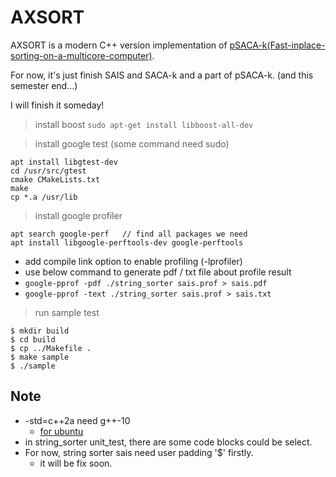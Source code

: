 # AXSORT

AXSORT is a modern C++ version implementation of [pSACA-k(Fast-inplace-sorting-on-a-multicore-computer)](https://ieeexplore.ieee.org/document/8371211).

For now, it's just finish SAIS and SACA-k and a part of pSACA-k. (and this semester end...)

I will finish it someday!

> install boost
``` sudo apt-get install libboost-all-dev ```

> install google test (some command need sudo)
```
apt install libgtest-dev
cd /usr/src/gtest
cmake CMakeLists.txt
make
cp *.a /usr/lib
```

> install google profiler
```
apt search google-perf   // find all packages we need
apt install libgoogle-perftools-dev google-perftools
```

- add compile link option to enable profiling (-lprofiler)
- use below command to generate pdf / txt file about profile result
- ``` google-pprof -pdf ./string_sorter sais.prof > sais.pdf ```
- ``` google-pprof -text ./string_sorter sais.prof > sais.txt ```

> run sample test
```
$ mkdir build
$ cd build
$ cp ../Makefile .
$ make sample
$ ./sample
```

## Note

- -std=c++2a need g++-10
    - [for ubuntu](https://askubuntu.com/questions/1192955/how-to-install-g-10-on-ubuntu-18-04)
- in string_sorter unit_test, there are some code blocks could be select.
- For now, string sorter sais need user padding '$' firstly.
    - it will be fix soon.
